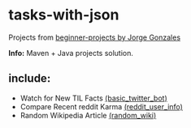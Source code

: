 # tasks-with-json
Projects from [beginner-projects by Jorge Gonzales](https://github.com/jorgegonzalez/beginner-projects)


<b>Info:</b> Maven + Java projects solution.


## include:
<ul>
  <li>Watch for New TIL Facts <a href="https://github.com/jelenam86/tasks-with-json/tree/master/src/main/java/basic_twitter_bot">(basic_twitter_bot)</a></li>
  <li>Compare Recent reddit Karma <a href="https://github.com/jelenam86/tasks-with-json/tree/master/src/main/java/reddit_user_info">(reddit_user_info)</a> </li>
  <li>Random Wikipedia Article <a href="https://github.com/jelenam86/tasks-with-json/tree/master/src/main/java/random_wiki">(random_wiki)</a></li>
</ul>
